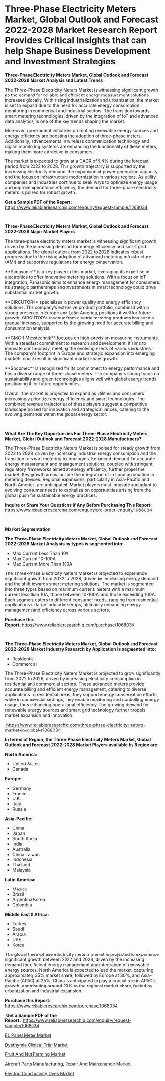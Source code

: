 <p><h1>Three-Phase Electricity Meters Market, Global Outlook and Forecast 2022-2028 Market Research Report Provides Critical Insights that can help Shape Business Development and Investment Strategies</h1></p><p><strong>Three-Phase Electricity Meters Market, Global Outlook and Forecast 2022-2028 Market Analysis and Latest Trends</strong></p>
<p><p>The Three-Phase Electricity Meters Market is witnessing significant growth as the demand for reliable and efficient energy measurement solutions increases globally. With rising industrialization and urbanization, the market is set to expand due to the need for accurate energy consumption monitoring in commercial and industrial sectors. The transition towards smart metering technologies, driven by the integration of IoT and advanced data analytics, is one of the key trends shaping the market. </p><p>Moreover, government initiatives promoting renewable energy sources and energy efficiency are boosting the adoption of three-phase meters. Additionally, advancements in wireless communication technology and digital monitoring systems are enhancing the functionality of these meters, making them more attractive to consumers. </p><p>The market is expected to grow at a CAGR of 5.4% during the forecast period from 2022 to 2028. This growth trajectory is supported by the increasing electricity demand, the expansion of power generation capacity, and the focus on infrastructure modernization in various regions. As utility companies and industries continue to seek ways to optimize energy usage and improve operational efficiency, the demand for three-phase electricity meters is poised for robust growth.</p></p>
<p><strong>Get a Sample PDF of the Report:&nbsp;</strong> <a href="https://www.reliableresearchiq.com/enquiry/request-sample/1068034?utm_campaign=1521&utm_medium=2&utm_source=Github&utm_content=ia&utm_term=11102024&utm_id=three-phase-electricity-meters-market-global-outlook-and-forecast-2022-2028">https://www.reliableresearchiq.com/enquiry/request-sample/1068034</a></p>
<p>&nbsp;</p>
<p><strong>Three-Phase Electricity Meters Market, Global Outlook and Forecast 2022-2028 Major Market Players</strong></p>
<p><p>The three-phase electricity meters market is witnessing significant growth, driven by the increasing demand for energy efficiency and smart grid applications. The global outlook from 2022 to 2028 indicates robust progress due to the rising adoption of advanced metering infrastructure (AMI) and supportive regulations for energy conservation.</p><p>**Panasonic** is a key player in this market, leveraging its expertise in electronics to offer innovative metering solutions. With a focus on IoT integration, Panasonic aims to enhance energy management for consumers. Its strategic partnerships and investments in smart technology could drive substantial market growth.</p><p>**CIRCUTOR** specializes in power quality and energy efficiency solutions. The company’s extensive product portfolio, combined with a strong presence in Europe and Latin America, positions it well for future growth. CIRCUTOR's revenue from electric metering products has seen a gradual increase, supported by the growing need for accurate billing and consumption analysis.</p><p>**GMC-I Messtechnik** focuses on high-precision measuring instruments. With a steadfast commitment to research and development, it aims to innovate continuously, meeting the evolving needs of various industries. The company's footprint in Europe and strategic expansion into emerging markets could result in significant market share growth.</p><p>**Socomec** is recognized for its commitment to energy performance and has a diverse range of three-phase meters. The company's strong focus on sustainability and green technologies aligns well with global energy trends, positioning it for future opportunities.</p><p>Overall, the market is projected to expand as utilities and consumers increasingly prioritize energy efficiency and smart technologies. The combined revenue trajectories of these players suggest a competitive landscape poised for innovation and strategic alliances, catering to the evolving demands within the global energy sector.</p></p>
<p>&nbsp;</p>
<p><strong>What Are The Key Opportunities For Three-Phase Electricity Meters Market, Global Outlook and Forecast 2022-2028 Manufacturers?</strong></p>
<p><p>The Three-Phase Electricity Meters Market is poised for steady growth from 2022 to 2028, driven by increasing industrial energy consumption and the transition to smart metering technologies. Enhanced demand for accurate energy measurement and management solutions, coupled with stringent regulatory frameworks aimed at energy efficiency, further propel the market. Key growth areas include the integration of IoT and automation in metering devices. Regional expansions, particularly in Asia-Pacific and North America, are anticipated. Market players must innovate and adapt to evolving consumer needs to capitalize on opportunities arising from the global push for sustainable energy practices.</p></p>
<p><strong>Inquire or Share Your Questions If Any Before Purchasing This Report:</strong> <a href="https://www.reliableresearchiq.com/enquiry/pre-order-enquiry/1068034?utm_campaign=1521&utm_medium=2&utm_source=Github&utm_content=ia&utm_term=11102024&utm_id=three-phase-electricity-meters-market-global-outlook-and-forecast-2022-2028">https://www.reliableresearchiq.com/enquiry/pre-order-enquiry/1068034</a></p>
<p>&nbsp;</p>
<p><strong>Market Segmentation</strong></p>
<p><strong>The Three-Phase Electricity Meters Market, Global Outlook and Forecast 2022-2028 Market Analysis by types is segmented into:</strong></p>
<p><ul><li>Max Current Less Than 10A</li><li>Max Current 10-100A</li><li>Max Current More Than 100A</li></ul></p>
<p><p>The Three-Phase Electricity Meters Market is projected to experience significant growth from 2022 to 2028, driven by increasing energy demand and the shift towards smart metering solutions. The market is segmented into three types based on maximum current: meters with a maximum current less than 10A, those between 10-100A, and those exceeding 100A. Each segment caters to different consumer needs, ranging from residential applications to large industrial setups, ultimately enhancing energy management and efficiency across various sectors.</p></p>
<p><strong>Purchase this Report:&nbsp;</strong><a href="https://www.reliableresearchiq.com/purchase/1068034?utm_campaign=1521&utm_medium=2&utm_source=Github&utm_content=ia&utm_term=11102024&utm_id=three-phase-electricity-meters-market-global-outlook-and-forecast-2022-2028">https://www.reliableresearchiq.com/purchase/1068034</a></p>
<p>&nbsp;</p>
<p><strong>The Three-Phase Electricity Meters Market, Global Outlook and Forecast 2022-2028 Market Industry Research by Application is segmented into:</strong></p>
<p><ul><li>Residential</li><li>Commercial</li></ul></p>
<p><p>The Three-Phase Electricity Meters Market is projected to grow significantly from 2022 to 2028, driven by increasing electricity consumption in residential and commercial sectors. These advanced meters provide accurate billing and efficient energy management, catering to diverse applications. In residential areas, they support energy conservation efforts, while in commercial settings, they enable monitoring and controlling energy usage, thus enhancing operational efficiency. The growing demand for renewable energy sources and smart grid technology further propels market expansion and innovation.</p></p>
<p><a href="https://www.reliableresearchiq.com/three-phase-electricity-meters-market-in-global-r1068034?utm_campaign=1521&utm_medium=2&utm_source=Github&utm_content=ia&utm_term=11102024&utm_id=three-phase-electricity-meters-market-global-outlook-and-forecast-2022-2028">&nbsp;https://www.reliableresearchiq.com/three-phase-electricity-meters-market-in-global-r1068034</a></p>
<p><strong>In terms of Region, the Three-Phase Electricity Meters Market, Global Outlook and Forecast 2022-2028 Market Players available by Region are:</strong></p>
<p>
    <p> <strong> North America: </strong>
        <ul>
            <li>United States</li>
            <li>Canada</li>
        </ul>
        </p> 
    <p> <strong> Europe: </strong>
        <ul>
            <li>Germany</li>
            <li>France</li>
            <li>U.K.</li>
            <li>Italy</li>
            <li>Russia</li>
        </ul>
        </p> 
    <p> <strong> Asia-Pacific: </strong>
        <ul>
            <li>China</li>
            <li>Japan</li>
            <li>South Korea</li>
            <li>India</li>
            <li>Australia</li>
            <li>China Taiwan</li>
            <li>Indonesia</li>
            <li>Thailand</li>
            <li>Malaysia</li>
        </ul>
        </p> 
    <p> <strong> Latin America: </strong>
        <ul>
            <li>Mexico</li>
            <li>Brazil</li>
            <li>Argentina Korea</li>
            <li>Colombia</li>
        </ul>
        </p> 
    <p> <strong> Middle East & Africa: </strong>
        <ul>
            <li>Turkey</li>
            <li>Saudi</li>
            <li>Arabia</li>
            <li>UAE</li>
            <li>Korea</li>
        </ul>
    </p>
    </p>
<p><p>The global three-phase electricity meters market is projected to experience significant growth between 2022 and 2028, driven by the increasing demand for efficient energy management and integration of renewable energy sources. North America is expected to lead the market, capturing approximately 35% market share, followed by Europe at 30%, and Asia-Pacific (APAC) at 25%. China is anticipated to play a crucial role in APAC’s growth, contributing around 20% to the regional market share, fueled by urbanization and industrial expansion.</p></p>
<p><strong>Purchase this Report: </strong><a href="https://www.reliableresearchiq.com/purchase/1068034?utm_campaign=1521&utm_medium=2&utm_source=Github&utm_content=ia&utm_term=11102024&utm_id=three-phase-electricity-meters-market-global-outlook-and-forecast-2022-2028">https://www.reliableresearchiq.com/purchase/1068034</a></p>
<p>&nbsp;<strong>Get a Sample PDF of the Report:&nbsp;&nbsp;</strong><a href="https://www.reliableresearchiq.com/enquiry/request-sample/1068034?utm_campaign=1521&utm_medium=2&utm_source=Github&utm_content=ia&utm_term=11102024&utm_id=three-phase-electricity-meters-market-global-outlook-and-forecast-2022-2028">https://www.reliableresearchiq.com/enquiry/request-sample/1068034</a></p>
<p><strong></strong></p>
<p><p><a href="https://www.linkedin.com/pulse/future-ready-strategic-insights-global-el-panel-meter-amvrc?utm_campaign=1521&utm_medium=2&utm_source=Github&utm_content=ia&utm_term=11102024&utm_id=three-phase-electricity-meters-market-global-outlook-and-forecast-2022-2028">EL Panel Meter Market</a></p><p><a href="https://www.linkedin.com/pulse/dysthymia-clinical-trial-market-dynamics-application-types-emerging-gymbc?utm_campaign=1521&utm_medium=2&utm_source=Github&utm_content=ia&utm_term=11102024&utm_id=three-phase-electricity-meters-market-global-outlook-and-forecast-2022-2028">Dysthymia Clinical Trial Market</a></p><p><a href="https://www.linkedin.com/pulse/fruit-nut-farming-market-drivers-challenges-forecast-cjfte?utm_campaign=1521&utm_medium=2&utm_source=Github&utm_content=ia&utm_term=11102024&utm_id=three-phase-electricity-meters-market-global-outlook-and-forecast-2022-2028">Fruit And Nut Farming Market</a></p><p><a href="https://www.linkedin.com/pulse/exploring-aircraft-parts-manufacturing-repair-maintenance-market-zqoke?utm_campaign=1521&utm_medium=2&utm_source=Github&utm_content=ia&utm_term=11102024&utm_id=three-phase-electricity-meters-market-global-outlook-and-forecast-2022-2028">Aircraft Parts Manufacturing, Repair And Maintenance Market</a></p><p><a href="https://www.linkedin.com/pulse/electric-conductivity-dyes-market-share-size-trends-industry-ve3uc?utm_campaign=1521&utm_medium=2&utm_source=Github&utm_content=ia&utm_term=11102024&utm_id=three-phase-electricity-meters-market-global-outlook-and-forecast-2022-2028">Electric Conductivity Dyes Market</a></p></p>